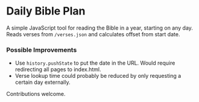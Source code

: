 # Daily Bible Plan

A simple JavaScript tool for reading the Bible in a year, starting on any day. 
Reads verses from `/verses.json` and calculates offset from start date.

### Possible Improvements

* Use `history.pushState` to put the date in the URL. Would require redirecting all pages to index.html.
* Verse lookup time could probably be reduced by only requesting a certain day externally.


Contributions welcome.
